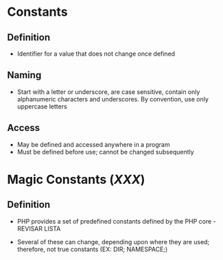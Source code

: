 # Constants

## Definition

* Identifier for a value that does not change once defined

## Naming

* Start with a letter or underscore, are case sensitive, contain only alphanumeric characters and underscores. By convention, use only uppercase letters

## Access

* May be defined and accessed anywhere in a program
* Must be defined before use; cannot be changed subsequently

# Magic Constants (_XXX_)

## Definition

* PHP provides a set of predefined constants defined by the PHP core - REVISAR LISTA

* Several of these can change, depending upon where they are used; therefore, not true constants (EX: DIR; NAMESPACE;)
